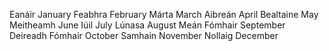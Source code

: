 Eanáir	January
Feabhra	February
Márta	March
Aibreán	April
Bealtaine	May
Meitheamh	June
Iúil	July
Lúnasa	August
Meán Fómhair	September
Deireadh Fómhair	October
Samhain	November
Nollaig	December